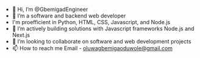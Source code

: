 - 👋 Hi, I’m @GbemigadEngineer
- 👀 I’m a software and backend web developer 
- I'm proefficient in Python, HTML, CSS, Javascript, and Node.js 
- 🌱 I’m actively building solutions with Javascript frameworks Node.js and Next.js
- 💞️ I’m looking to collaborate on software and web development projects
- 📫 How to reach me Email - oluwagbemigaoduwole@gmail.com

<!---
GbemigadEngineer/GbemigadEngineer is a ✨ special ✨ repository because its `README.md` (this file) appears on your GitHub profile.
You can click the Preview link to take a look at your changes.
--->
